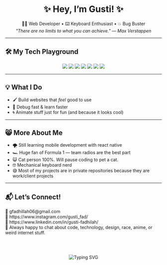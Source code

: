 <h1 align="center">✨ Hey, I’m Gusti! ✨</h1>
<p align="center">
  👨‍💻 Web Developer • ⌨️ Keyboard Enthusiast • 💥 Bug Buster<br>
  <em>"There are no limits to what you can achieve." — Max Verstappen</em>
</p>

---

## 🛠️ My Tech Playground

<p align="center">
  <img src="https://img.shields.io/badge/HTML-E34F26?style=for-the-badge&logo=html5&logoColor=fff"/>
  <img src="https://img.shields.io/badge/CSS-1572B6?style=for-the-badge&logo=css3&logoColor=fff"/>
  <img src="https://img.shields.io/badge/JavaScript-F7DF1E?style=for-the-badge&logo=javascript&logoColor=000"/>
  <img src="https://img.shields.io/badge/Tailwind-06B6D4?style=for-the-badge&logo=tailwind-css&logoColor=fff"/>
  <img src="https://img.shields.io/badge/Next.js-000?style=for-the-badge&logo=next.js&logoColor=fff"/>
  <img src="https://img.shields.io/badge/React_Native-61DAFB?style=for-the-badge&logo=react&logoColor=000"/>
  <img src="https://img.shields.io/badge/TypeScript-3178C6?style=for-the-badge&logo=typescript&logoColor=fff"/>
</p>

---

## 💡 What I Do

- 🖌️ Build websites that *feel* good to use
- 🧠 Debug fast & learn faster
- 🌀 Animate stuff just for fun (and because it looks cool)

---

## 😸 More About Me

- 🌪️ Still learning mobile development with react native
- 🏎️ Huge fan of Formula 1 — team radios are the best part
- 😺 Cat person 100%. Will pause coding to pet a cat.
- 🤓 Mechanical keyboard nerd
- 😅 Most of my projects are in private repositories because they are work/client projects

---

## 📬 Let’s Connect!

<p>
  📧 gfadhillah06@gmail.com <br>
  📱 https://www.instagram.com/gusti_fad/ <br>
  💼 https://www.linkedin.com/in/gusti-fadhilah/ <br>
  💬 Always happy to chat about code, technology, design, race, anime, or weird internet stuff.
</p>
<br><br>
<p align="center">
  <img src="https://readme-typing-svg.demolab.com?font=Fira+Code&duration=3000&pause=1000&color=06B6D4&center=true&vCenter=true&width=435&lines=Always+Learning...;Always+Building...;Loving+F1%2C+Cats%2C+Keyboards+%26+Memes!" alt="Typing SVG" />
</p>
